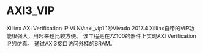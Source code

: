 # AXI3_VIP
Xillinx AXI Verification IP VLNV:axi_vip1.1@Vivado 2017.4
Xillinx自带的VIP功能很强大，用起来也比较方便。
该工程是在7Z100的器件上实现AXI Verification IP的仿真。
通过AXI3接口访问外挂的BRAM。
